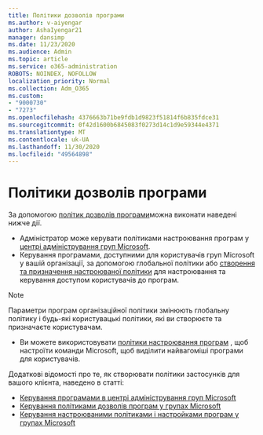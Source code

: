 ```yaml
---
title: Політики дозволів програми
ms.author: v-aiyengar
author: AshaIyengar21
manager: dansimp
ms.date: 11/23/2020
ms.audience: Admin
ms.topic: article
ms.service: o365-administration
ROBOTS: NOINDEX, NOFOLLOW
localization_priority: Normal
ms.collection: Adm_O365
ms.custom:
- "9000730"
- "7273"
ms.openlocfilehash: 4376663b71be9fdb1d9823f51814f6b835fdce31
ms.sourcegitcommit: 0f42d1600b6845083f0273d14c1d9e59344e4371
ms.translationtype: MT
ms.contentlocale: uk-UA
ms.lasthandoff: 11/30/2020
ms.locfileid: "49564898"
---
```

# <a name="app-permission-policies"></a>Політики дозволів програми

За допомогою [політик дозволів програми](https://docs.microsoft.com/microsoftteams/teams-app-permission-policies)можна виконати наведені нижче дії.
- Адміністратор може керувати політиками настроювання програм у [центрі адміністрування груп Microsoft](https://admin.teams.microsoft.com/policies/app-permission).
- Керування програмами, доступними для користувачів груп Microsoft у вашій організації, за допомогою глобальної політики або [створення та призначення настроюваної політики](https://docs.microsoft.com/microsoftteams/teams-app-permission-policies#create-a-custom-app-permission-policy) для настроювання та керування доступом користувачів до програм. 
> [!NOTE]
> Параметри програм організаційної політики змінюють глобальну політику і будь-які користувацькі політики, які ви створюєте та призначаєте користувачам.
- Ви можете використовувати [політики настроювання програм](https://docs.microsoft.com/microsoftteams/teams-app-setup-policies) , щоб настроїти команди Microsoft, щоб виділити найвагоміші програми для користувачів. 


Додаткові відомості про те, як створювати політики застосунків для вашого клієнта, наведено в статті:
- [Керування програмами в центрі адміністрування груп Microsoft](https://docs.microsoft.com/MicrosoftTeams/manage-apps)
- [Керування політиками дозволів програм у групах Microsoft](https://docs.microsoft.com/microsoftteams/teams-app-permission-policies)
- [Керування настроюваними політиками і настройками програм у групах Microsoft](https://docs.microsoft.com/MicrosoftTeams/teams-custom-app-policies-and-settings)
